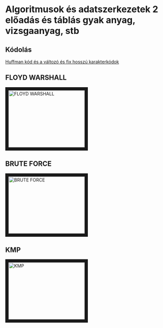 # Algoritmusok és adatszerkezetek 2 előadás és táblás gyak anyag, vizsgaanyag, stb

## Kódolás
[Huffman kód és a változó és fix hosszú karakterkódok](https://github.com/gabboraron/algo2-EA/blob/master/n14eseload6.pdf)

## FLOYD WARSHALL
<a href="http://www.youtube.com/watch?feature=player_embedded&v=i9SZKy2yTZw
" target="_blank"><img src="http://img.youtube.com/vi/i9SZKy2yTZw/0.jpg" 
alt="FLOYD WARSHALL" width="240" height="180" border="10" /></a>

## BRUTE FORCE
<a href="http://www.youtube.com/watch?feature=player_embedded&v=yMJLpdKV0BQ
" target="_blank"><img src="http://img.youtube.com/vi/yMJLpdKV0BQ/0.jpg" 
alt="BRUTE FORCE" width="240" height="180" border="10" /></a>

## KMP
<a href="http://www.youtube.com/watch?feature=player_embedded&v=kBW6oPaVjq0
" target="_blank"><img src="http://img.youtube.com/vi/kBW6oPaVjq0/0.jpg" 
alt="KMP" width="240" height="180" border="10" /></a>

